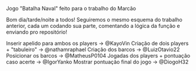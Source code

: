 Jogo "Batalha Naval" feito para o trabalho do Marcão

Bom dia/tarde/noite a todos! Seguiremos o mesmo esquema do trabalho anterior, cada um codando sua parte, comentando a lógica da função e enviando pro repositório!

 Inserir apelido para ambos os players -> @KayoVin
 Criação de dois players + "tabuleiro" -> @nathamraphael
 Criação dos barcos -> @LuizOtavio22
 Posicionar os barcos -> @MatheusP0104
 Jogadas dos players + pontuação caso acerte -> @IgorYanko
 Mostrar pontuação final do jogo -> @DiogoH32
